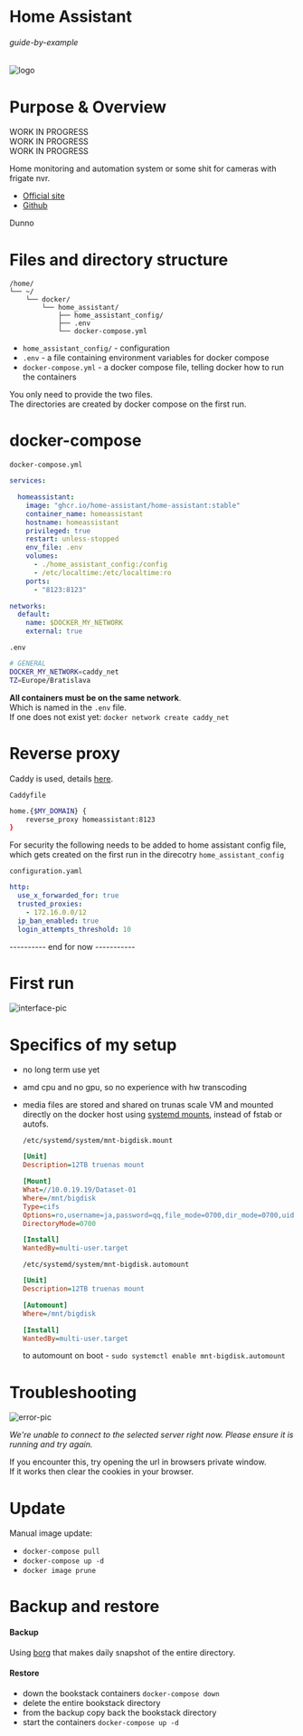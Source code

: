 # Home Assistant

###### guide-by-example

![logo](https://i.imgur.com/lV7LdOC.png)

# Purpose & Overview

WORK IN PROGRESS<br>
WORK IN PROGRESS<br>
WORK IN PROGRESS<br>

Home monitoring and automation system or some shit for cameras with frigate nvr.

* [Official site](https://www.home-assistant.io/)
* [Github](https://github.com/home-assistant)

Dunno

# Files and directory structure

```
/home/
└── ~/
    └── docker/
        └── home_assistant/
            ├── home_assistant_config/
            ├── .env
            └── docker-compose.yml
```

* `home_assistant_config/` - configuration 
* `.env` - a file containing environment variables for docker compose
* `docker-compose.yml` - a docker compose file, telling docker how to run the containers

You only need to provide the two files.</br>
The directories are created by docker compose on the first run.

# docker-compose

`docker-compose.yml`
```yml
services:

  homeassistant:
    image: "ghcr.io/home-assistant/home-assistant:stable"
    container_name: homeassistant
    hostname: homeassistant
    privileged: true
    restart: unless-stopped
    env_file: .env
    volumes:
      - ./home_assistant_config:/config
      - /etc/localtime:/etc/localtime:ro
    ports:
      - "8123:8123"

networks:
  default:
    name: $DOCKER_MY_NETWORK
    external: true
```

`.env`
```bash
# GENERAL
DOCKER_MY_NETWORK=caddy_net
TZ=Europe/Bratislava
```

**All containers must be on the same network**.</br>
Which is named in the `.env` file.</br>
If one does not exist yet: `docker network create caddy_net`

# Reverse proxy

Caddy is used, details
[here](https://github.com/DoTheEvo/selfhosted-apps-docker/tree/master/caddy_v2).</br>

`Caddyfile`
```bash
home.{$MY_DOMAIN} {
    reverse_proxy homeassistant:8123
}
```

For security the following needs to be added to home assistant config file,
which gets created on the first run in the direcotry `home_assistant_config`

`configuration.yaml`

```yml
http:
  use_x_forwarded_for: true
  trusted_proxies:
    - 172.16.0.0/12
  ip_ban_enabled: true
  login_attempts_threshold: 10
```


----------  end for now -----------

# First run


![interface-pic](https://i.imgur.com/pZMi6bb.png)


# Specifics of my setup

* no long term use yet
* amd cpu and no gpu, so no experience with hw transcoding
* media files are stored and shared on trunas scale VM
 and mounted directly on the docker host using [systemd mounts](https://forum.manjaro.org/t/root-tip-systemd-mount-unit-samples/1191),
 instead of fstab or autofs.

  `/etc/systemd/system/mnt-bigdisk.mount`
  ```ini
  [Unit]
  Description=12TB truenas mount

  [Mount]
  What=//10.0.19.19/Dataset-01
  Where=/mnt/bigdisk
  Type=cifs
  Options=ro,username=ja,password=qq,file_mode=0700,dir_mode=0700,uid=1000
  DirectoryMode=0700

  [Install]
  WantedBy=multi-user.target
  ```

  `/etc/systemd/system/mnt-bigdisk.automount`
  ```ini
  [Unit]
  Description=12TB truenas mount

  [Automount]
  Where=/mnt/bigdisk

  [Install]
  WantedBy=multi-user.target
  ```

  to automount on boot - `sudo systemctl enable mnt-bigdisk.automount`

# Troubleshooting


![error-pic](https://i.imgur.com/KQhmZTQ.png)

*We're unable to connect to the selected server right now. Please ensure it is running and try again.*

If you encounter this, try opening the url in browsers private window.<br>
If it works then clear the cookies in your browser.


# Update

Manual image update:

- `docker-compose pull`</br>
- `docker-compose up -d`</br>
- `docker image prune`

# Backup and restore

#### Backup

Using [borg](https://github.com/DoTheEvo/selfhosted-apps-docker/tree/master/borg_backup)
that makes daily snapshot of the entire directory.
  
#### Restore

* down the bookstack containers `docker-compose down`</br>
* delete the entire bookstack directory</br>
* from the backup copy back the bookstack directory</br>
* start the containers `docker-compose up -d`

